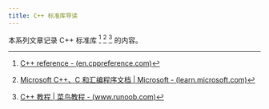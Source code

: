 ```yaml
---
title: C++ 标准库导读
---
```


本系列文章记录 C++ 标准库 [^ref1] [^ref2] [^ref3] 的内容。

[^ref1]: [C++ reference - (en.cppreference.com)](https://en.cppreference.com/w/)
[^ref2]: [Microsoft C++、C 和汇编程序文档 | Microsoft - (learn.microsoft.com)](https://learn.microsoft.com/zh-cn/cpp/?view=msvc-170)
[^ref3]: [C++ 教程 | 菜鸟教程 - (www.runoob.com)](https://www.runoob.com/cplusplus/cpp-tutorial.html)
